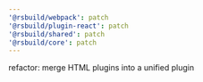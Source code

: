 ```yaml
---
'@rsbuild/webpack': patch
'@rsbuild/plugin-react': patch
'@rsbuild/shared': patch
'@rsbuild/core': patch
---
```


refactor: merge HTML plugins into a unified plugin
